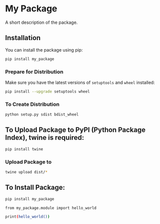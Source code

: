 # My Package

A short description of the package.

## Installation

You can install the package using pip:

```bash
pip install my_package
```


### **Prepare for Distribution**

Make sure you have the latest versions of `setuptools` and `wheel` installed:

```bash
pip install --upgrade setuptools wheel
```

### **To Create Distribution**

```bash
python setup.py sdist bdist_wheel
```


## To Upload Package to PyPI (Python Package Index), twine is required:

```bash
pip install twine
```

### Upload Package to 
```bash
twine upload dist/*
```

## To Install Package:
```bash
pip install my_package
```

```bash
from my_package.module import hello_world

print(hello_world())
```

